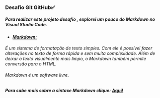 ### Desafio Git GitHub:white_check_mark:

##### Para realizar este projeto desafio , explorei um pouco do _Markdown_ no Visual Studio Code. 
  

- #### <u>_Markdown:_</u>
 *É um sistema de formatação de texto simples. Com ele é possível fazer alterações no texto de forma rápida e sem muita complexidade. Além de deixar o texto visualmente mais limpo, o _Markdown_ também permite conversão para o HTML.* 
###### _Markdown é um software livre._ 

***Para sabe mais sobre a sintaxe _Markdown_ clique:***  **[Aqui!](https://www.markdownguide.org/basic-syntax/)**

  



